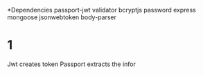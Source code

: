 *Dependencies 
passport-jwt
validator
bcryptjs
password
express
mongoose
jsonwebtoken
body-parser

# 1
Jwt creates token
Passport extracts the infor